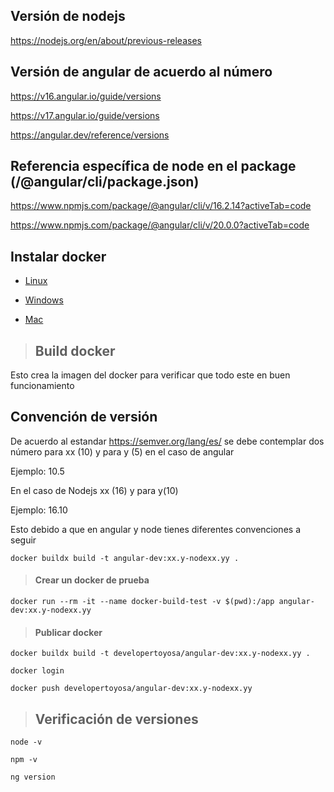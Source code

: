 ## Versión de nodejs

https://nodejs.org/en/about/previous-releases

## Versión de angular de acuerdo al número
https://v16.angular.io/guide/versions

https://v17.angular.io/guide/versions

https://angular.dev/reference/versions


## Referencia específica de node en el package (/@angular/cli/package.json)

https://www.npmjs.com/package/@angular/cli/v/16.2.14?activeTab=code

https://www.npmjs.com/package/@angular/cli/v/20.0.0?activeTab=code

## Instalar docker

- [Linux](https://docs.docker.com/install/)

- [Windows](https://docs.docker.com/docker-for-windows/install/)

- [Mac](https://docs.docker.com/docker-for-mac/install/)


> ## Build docker

Esto crea la imagen del docker para verificar que todo este en buen funcionamiento

## Convención de versión
De acuerdo al estandar https://semver.org/lang/es/ se debe contemplar dos número para xx (10) y para y (5) en el caso de angular 

Ejemplo:
10.5

En el caso de Nodejs xx (16) y para y(10)

Ejemplo:
16.10

Esto debido a que en angular y node tienes diferentes convenciones a seguir


`docker buildx build -t angular-dev:xx.y-nodexx.yy .`

> #### Crear un docker de prueba

`docker run --rm -it --name docker-build-test -v $(pwd):/app angular-dev:xx.y-nodexx.yy`


> #### Publicar docker 

`docker buildx build -t developertoyosa/angular-dev:xx.y-nodexx.yy .`

`docker login`

`docker push developertoyosa/angular-dev:xx.y-nodexx.yy`

> ## Verificación de versiones
`node -v`

`npm -v`

`ng version`

